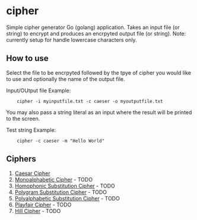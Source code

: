 # cipher #

Simple cipher generator Go (golang) application. Takes an input file (or string) to encrypt and produces an encrpyted output file (or string). Note: currently setup for handle lowercase characters only.

## How to use ##
Select the file to be encrpyted followed by the tpye of cipher you would like to use and optionally the name of the output file.

Input/OUtput file Example:
```
    cipher -i myinputfile.txt -c caeser -o myoutputfile.txt
```

You may also pass a string literal as an input where the result will be printed to the screen.

Test string Example:
```
    cipher -c caeser -m "Hello World"
```

## Ciphers ##
1. [Caesar Cipher](https://en.wikipedia.org/wiki/Caesar_cipher)
2. [Monoalphabetic Cipher](https://crypto.interactive-maths.com/monoalphabetic-substitution-ciphers.html) - TODO
3. [Homophonic Substitution Cipher](https://crypto.interactive-maths.com/homophonic-substitution.html) - TODO
4. [Polygram Substitution Cipher](https://en.wikipedia.org/wiki/Polygraphic_substitution) - TODO
5. [Polyalphabetic Substitution Cipher](https://crypto.interactive-maths.com/polyalphabetic-substitution-ciphers.html) - TODO
6. [Playfair Cipher](https://en.wikipedia.org/wiki/Playfair_cipher) - TODO
7. [Hill Cipher](https://en.wikipedia.org/wiki/Hill_cipher) - TODO
